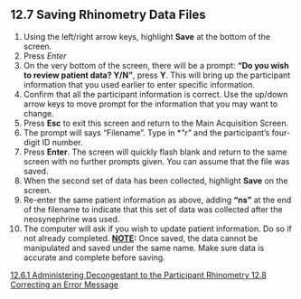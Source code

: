 ## 12.7 Saving Rhinometry Data Files

1. Using the left/right arrow keys, highlight **Save** at the bottom of the screen.
2. Press *Enter*
3. On the very bottom of the screen, there will be a prompt: **“Do you wish to review patient data? Y/N”**, press **Y**.  This will bring up the participant information that you used earlier to enter specific information.
4. Confirm that all the participant information is correct.  Use the up/down arrow keys to move prompt for the information that you may want to change.
5. Press **Esc** to exit this screen and return to the Main Acquisition Screen.
6. The prompt will says “Filename”.  Type in **"r"* and the participant’s four-digit ID number.
7. Press **Enter**.  The screen will quickly flash blank and return to the same screen with no further prompts given.  You can assume that the file was saved.
8. When the second set of data has been collected, highlight **Save** on the screen.
9. Re-enter the same patient information as above, adding **“ns”** at the end of the filename to indicate that this set of data was collected after the neosynephrine was used.
10. The computer will ask if you wish to update patient information.  Do so if not already completed. **<u>NOTE</u>:** Once saved, the data cannot be manipulated and saved under the same name.  Make sure data is accurate and complete before saving.


<div class="center">
<div class="btn-group">
  <a href=":pages_path:/manuals/rhinometry/12-06-01-administering-decongestant.md" class="btn btn-default">
    <span class="glyphicon glyphicon-chevron-left"></span>
    12.6.1 Administering Decongestant to the Participant
  </a>

  <a href=":pages_path:/manuals/rhinometry" class="btn btn-default">
    <span class="glyphicon glyphicon-chevron-up"></span>
    Rhinometry
  </a>

  <a href=":pages_path:/manuals/rhinometry/12-08-correcting-an-error.md" class="btn btn-success">
    12.8 Correcting an Error Message
    <span class="glyphicon glyphicon-chevron-right"></span>
  </a>
</div>
</div>
